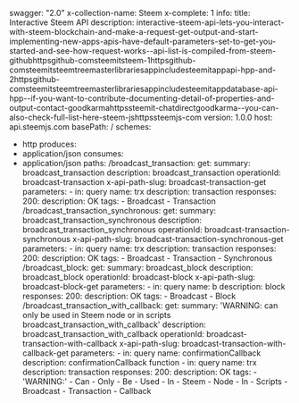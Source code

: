 swagger: "2.0"
x-collection-name: Steem
x-complete: 1
info:
  title: Interactive Steem API
  description: interactive-steem-api-lets-you-interact-with-steem-blockchain-and-make-a-request-get-output-and-start-implementing-new-apps-apis-have-default-parameters-set-to-get-you-started-and-see-how-request-works--api-list-is-compiled-from-steem-githubhttpsgithub-comsteemitsteem-1httpsgithub-comsteemitsteemtreemasterlibrariesappincludesteemitappapi-hpp-and-2httpsgithub-comsteemitsteemtreemasterlibrariesappincludesteemitappdatabase-api-hpp--if-you-want-to-contribute-documenting-detail-of-properties-and-output-contact-goodkarmahttpssteemit-chatdirectgoodkarma--you-can-also-check-full-list-here-steem-jshttpssteemjs-com
  version: 1.0.0
host: api.steemjs.com
basePath: /
schemes:
- http
produces:
- application/json
consumes:
- application/json
paths:
  /broadcast_transaction:
    get:
      summary: broadcast_transaction
      description: broadcast_transaction
      operationId: broadcast-transaction
      x-api-path-slug: broadcast-transaction-get
      parameters:
      - in: query
        name: trx
        description: transaction
      responses:
        200:
          description: OK
      tags:
      - Broadcast
      - Transaction
  /broadcast_transaction_synchronous:
    get:
      summary: broadcast_transaction_synchronous
      description: broadcast_transaction_synchronous
      operationId: broadcast-transaction-synchronous
      x-api-path-slug: broadcast-transaction-synchronous-get
      parameters:
      - in: query
        name: trx
        description: transaction
      responses:
        200:
          description: OK
      tags:
      - Broadcast
      - Transaction
      - Synchronous
  /broadcast_block:
    get:
      summary: broadcast_block
      description: broadcast_block
      operationId: broadcast-block
      x-api-path-slug: broadcast-block-get
      parameters:
      - in: query
        name: b
        description: block
      responses:
        200:
          description: OK
      tags:
      - Broadcast
      - Block
  /broadcast_transaction_with_callback:
    get:
      summary: 'WARNING: can only be used in Steem node or in scripts broadcast_transaction_with_callback'
      description: broadcast_transaction_with_callback
      operationId: broadcast-transaction-with-callback
      x-api-path-slug: broadcast-transaction-with-callback-get
      parameters:
      - in: query
        name: confirmationCallback
        description: confirmationCallback function
      - in: query
        name: trx
        description: transaction
      responses:
        200:
          description: OK
      tags:
      - 'WARNING:'
      - Can
      - Only
      - Be
      - Used
      - In
      - Steem
      - Node
      - In
      - Scripts
      - Broadcast
      - Transaction
      - Callback